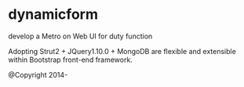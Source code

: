 dynamicform
===========

develop a Metro on Web UI for duty function

Adopting Strut2 + JQuery1.10.0 + MongoDB are flexible and extensible within Bootstrap front-end framework.

@Copyright 2014-
